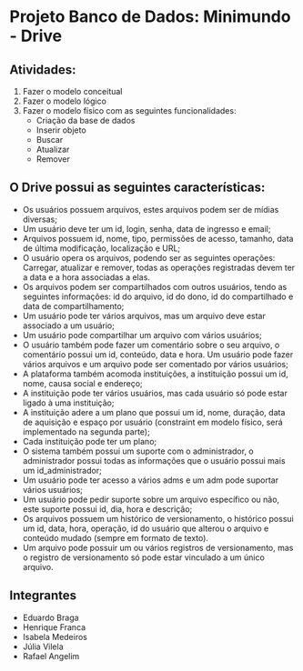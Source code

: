 # Projeto Banco de Dados: Minimundo - Drive
## **Atividades:**
1. Fazer o modelo conceitual  
2. Fazer o modelo lógico  
3. Fazer o modelo físico com as seguintes funcionalidades:  
    - Criação da base de dados  
    - Inserir objeto  
    - Buscar  
    - Atualizar  
    - Remover  

## **O Drive possui as seguintes características:**
- Os usuários possuem arquivos, estes arquivos podem ser de mídias diversas;  
- Um usuário deve ter um id, login, senha, data de ingresso e email;  
- Arquivos possuem id, nome, tipo, permissões de acesso, tamanho, data de 
última modificação, localização e URL;  
- O usuário opera os arquivos, podendo ser as seguintes operações: Carregar, 
atualizar e remover, todas as operações registradas devem ter a data e a hora 
associadas a elas.  
- Os arquivos podem ser compartilhados com outros usuários, tendo as seguintes 
informações: id do arquivo, id do dono, id do compartilhado e data de 
compartilhamento;  
- Um usuário pode ter vários arquivos, mas um arquivo deve estar associado a um 
usuário;  
- Um usuário pode compartilhar um arquivo com vários usuários;  
- O usuário também pode fazer um comentário sobre o seu arquivo, o comentário 
possui um id, conteúdo, data e hora. Um usuário pode fazer vários arquivos e 
um arquivo pode ser comentado por vários usuários;  
- A plataforma também acomoda instituições, a instituição possui um id, nome, 
causa social e endereço;  
- A instituição pode ter vários usuários, mas cada usuário só pode estar ligado à 
uma instituição;  
- A instituição adere a um plano que possui um id, nome, duração, data de 
aquisição e espaço por usuário (constraint em modelo físico, será implementado 
na segunda parte); 
- Cada instituição pode ter um plano; 
- O sistema também possui um suporte com o administrador, o administrador 
possui todas as informações que o usuário possui mais um id_administrador;  
- Um usuário pode ter acesso a vários adms e um adm pode suportar vários 
usuários;  
- Um usuário pode pedir suporte sobre um arquivo específico ou não, este suporte 
possui id, dia, hora e descrição; 
- Os arquivos possuem um histórico de versionamento, o histórico possui um id, 
data, hora, operação, id do usuário que alterou o arquivo e conteúdo mudado 
(sempre em formato de texto). 
- Um arquivo pode possuir um ou vários registros de versionamento, mas o 
registro de versionamento só pode estar vinculado a um único arquivo.

## **Integrantes**
- Eduardo Braga
- Henrique Franca
- Isabela Medeiros
- Júlia Vilela
- Rafael Angelim
